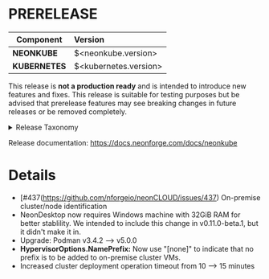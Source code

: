 # PRERELEASE

| Component       | Version                |
| --------------- | :--------------------- |
| **NEONKUBE**    | $<neonkube.version>    |
| **KUBERNETES**  | $<kubernetes.version>  |

This release is **not a production ready** and is intended to introduce new features and fixes.  This release is suitable for testing purposes but be advised that prerelease  features may see breaking changes in future releases or be removed completely.

<details>
<summary>Release Taxonomy</summary>

| Release Type | Usage                   | Description                                                                        |
| :----------: | :---------------------: | :--------------------------------------------------------------------------------- |
| **ALPHA**    | private&nbsp;testing    | Used internally and potentially provided to specific users for testing purposes    |
| **BETA**     | public&nbsp;testing     | Early release with no guarantee that we won't make breaking changes before release |
| **PREVIEW**  | public&nbsp;testing     | More stable early release.  Release breaking changes are less likely than **BETA** |
| **RC**       | release&nbsp;candidate  | Nearly ready for a stable production release                                       |
| **STABLE**   | production              | Ready for production                                                               |

</details>

Release documentation: https://docs.neonforge.com/docs/neonkube

# Details

* [#437(https://github.com/nforgeio/neonCLOUD/issues/437) On-premise cluster/node identification
* NeonDesktop now requires Windows machine with 32GiB RAM for better stablility.  We intended to 
  include this change in v0.11.0-beta.1, but it didn't make it in.
* Upgrade: Podman v3.4.2 --> v5.0.0
* **HypervisorOptions.NamePrefix:** Now use "[none]" to indicate that no prefix is to be added
  to on-premise cluster VMs.
* Increased cluster deployment operation timeout from 10 --> 15 minutes
